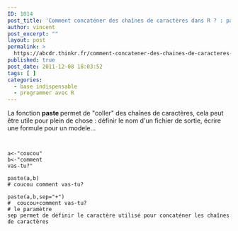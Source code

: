 ```yaml
---
ID: 1014
post_title: 'Comment concaténer des chaînes de caractères dans R ? : paste'
author: vincent
post_excerpt: ""
layout: post
permalink: >
  https://abcdr.thinkr.fr/comment-concatener-des-chaines-de-caracteres-dans-r-paste/
published: true
post_date: 2011-12-08 18:03:52
tags: [ ]
categories:
  - base indispensable
  - programmer avec R
---
```

La fonction <strong>paste </strong>permet de "coller" des chaînes de caractères, cela peut être utile pour plein de chose : définir le nom d'un fichier de sortie, écrire une formule pour un modele... <pre><code><br /><br />a&lt;-"coucou"<br />b&lt;-"comment vas-tu?"<br /><br />paste(a,b)<br /># coucou comment vas-tu?<br /> paste(a,b,sep="+") <br />#  coucou+comment vas-tu? <br /># le paramètre sep permet de définir le caractère utilisé pour concaténer les chaînes de caractères<br /><br /><br /></code></pre> <br />